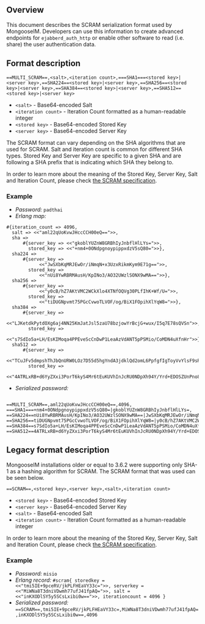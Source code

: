 ## Overview

This document describes the SCRAM serialization format used by MongooseIM.
Developers can use this information to create advanced endpoints for `ejabberd_auth_http` or enable other software to read (i.e. share) the user authentication data.

## Format description

`==MULTI_SCRAM==,<salt>,<iteration count>,===SHA1===<stored key>|<server key>,==SHA224==<stored key>|<server key>,==SHA256==<stored key>|<server key>,==SHA384==<stored key>|<server key>,==SHA512==<stored key>|<server key>`

* `<salt>` - Base64-encoded Salt
* `<iteration count>` - Iteration Count formatted as a human-readable integer
* `<stored key>` - Base64-encoded Stored Key
* `<server key>` - Base64-encoded Server Key

The SCRAM format can vary depending on the SHA algorithms that are used for SCRAM. Salt and iteration count is common for different SHA types. Stored Key and Server Key are specific to a given SHA and are following a SHA prefix that is indicating which SHA they belong to.

In order to learn more about the meaning of the Stored Key, Server Key, Salt and Iteration Count, please check [the SCRAM specification](https://tools.ietf.org/html/rfc5802).

### Example

* *Password:* `padthai`
* *Erlang map:*
```
#{iteration_count => 4096,
  salt => <<"aml22qUoKvwJHccCCH00eQ==">>,
  sha =>
      #{server_key => <<"gkoblYUZnW8GRBhIyJnbflHlLYs=">>,
        stored_key => <<"+nm4+0ONdpgnoypippxdzV5sQ80=">>},
  sha224 =>
      #{server_key =>
            <<"JwSXbKqMRJEwOr/iNmqN+x3UzxRikmKym9E71g==">>,
        stored_key =>
            <<"nUi8YwRBRMAusH/KpINo3/AO32UWzlSONX9wMA==">>},
  sha256 =>
      #{server_key =>
            <<"y0cB/hZ7AKtVMC2WCkXlo4XTNfOQVg30PLfIhK+Wf/U=">>,
        stored_key =>
            <<"tiDUGNpvmt75PGcCvwoTLVOF/og/BiX1FOpihXlYqW8=">>},
  sha384 =>
      #{server_key =>
            <<"LJKetdkPytdOXg6aj4NN25KmJatJsl5zaU78bzjowYrBcjG+wux/I5q7E78sQVSn">>,
        stored_key =>
            <<"s7SdIo5a+LH/EsKIMoqa4PPEveScCnDwP1LeaAzVdANT5pPSMio/CoMDN4uXfnHr">>},
  sha512 =>
      #{server_key =>
            <<"TCuJFv5dmpshThJbQnURW0LOz7D55d5hgYndA3jdklQd2omL6PpfgfIgToyVvYlsF9sRGYOg255y+Q+ltwW3tQ==">>,
        stored_key =>
            <<"4ATRLxRB+d6YyZXxi3PorT6kyS4Mr6tEuKUVhInJcRU0NDpXh94Y/Yrd+EDOSZUnPno8aAzj78NUXOTyoB98rg==">>}}
```
* *Serialized password:*
```

==MULTI_SCRAM==,aml22qUoKvwJHccCCH00eQ==,4096,
===SHA1===+nm4+0ONdpgnoypippxdzV5sQ80=|gkoblYUZnW8GRBhIyJnbflHlLYs=,
==SHA224==nUi8YwRBRMAusH/KpINo3/AO32UWzlSONX9wMA==|JwSXbKqMRJEwOr/iNmqN+x3UzxRikmKym9E71g==,
==SHA256==tiDUGNpvmt75PGcCvwoTLVOF/og/BiX1FOpihXlYqW8=|y0cB/hZ7AKtVMC2WCkXlo4XTNfOQVg30PLfIhK+Wf/U=,
==SHA384==s7SdIo5a+LH/EsKIMoqa4PPEveScCnDwP1LeaAzVdANT5pPSMio/CoMDN4uXfnHr|LJKetdkPytdOXg6aj4NN25KmJatJsl5zaU78bzjowYrBcjG+wux/I5q7E78sQVSn,
==SHA512==4ATRLxRB+d6YyZXxi3PorT6kyS4Mr6tEuKUVhInJcRU0NDpXh94Y/Yrd+EDOSZUnPno8aAzj78NUXOTyoB98rg==|TCuJFv5dmpshThJbQnURW0LOz7D55d5hgYndA3jdklQd2omL6PpfgfIgToyVvYlsF9sRGYOg255y+Q+ltwW3tQ==

```

## Legacy format description

MongooseIM installations older or equal to 3.6.2 were supporting only SHA-1 as a hashing algorithm for SCRAM. The SCRAM format that was used can be seen below.

`==SCRAM==,<stored key>,<server key>,<salt>,<iteration count>`

* `<stored key>` - Base64-encoded Stored Key
* `<server key>` - Base64-encoded Server Key
* `<salt>` - Base64-encoded Salt
* `<iteration count>` - Iteration Count formatted as a human-readable integer

In order to learn more about the meaning of the Stored Key, Server Key, Salt and Iteration Count, please check [the SCRAM specification](https://tools.ietf.org/html/rfc5802).

### Example

* *Password:* `misio`
* *Erlang record:* `#scram{ storedkey = <<"tmi5IE+9pceRV/jkPLFHEaVY33c=">>, serverkey = <<"MiWNa8T3dniVDwmh77ufJ41fpAQ=">>, salt = <<"inKXODlSY5y5SCsLxibi0w==">>, iterationcount = 4096 }`
* *Serialized password:* `==SCRAM==,tmi5IE+9pceRV/jkPLFHEaVY33c=,MiWNa8T3dniVDwmh77ufJ41fpAQ=,inKXODlSY5y5SCsLxibi0w==,4096`
